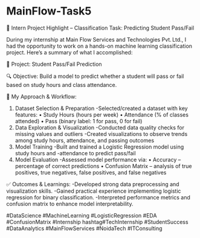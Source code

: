 # MainFlow-Task5
🚀 Intern Project Highlight – Classification Task: Predicting Student Pass/Fail

During my internship at Main Flow Services and Technologies Pvt. Ltd., I had the opportunity to work on a hands-on machine learning classification project. Here’s a summary of what I accomplished:

🎯 Project: Student Pass/Fail Prediction

 🔍 Objective: Build a model to predict whether a student will pass or fail based on study hours and class attendance.

🔧 My Approach & Workflow:
1. Dataset Selection & Preparation
-Selected/created a dataset with key features:
 • Study Hours (hours per week)
 • Attendance (% of classes attended)
 • Pass (binary label: 1 for pass, 0 for fail)
2. Data Exploration & Visualization
-Conducted data quality checks for missing values and outliers
-Created visualizations to observe trends among study hours, attendance, and passing outcomes
3. Model Training
-Built and trained a Logistic Regression model using study hours and -attendance to predict pass/fail
4. Model Evaluation
-Assessed model performance via:
 • Accuracy – percentage of correct predictions
 • Confusion Matrix – analysis of true positives, true negatives, false positives, and false negatives

✅ Outcomes & Learnings:
-Developed strong data preprocessing and visualization skills.
-Gained practical experience implementing logistic regression for binary classification.
-Interpreted performance metrics and confusion matrix to enhance model interpretability.

#DataScience #MachineLearning #LogisticRegression #EDA #ConfusionMatrix 
#Internship hashtag#TechInternship #StudentSuccess #DataAnalytics 
#MainFlowServices #NoidaTech #ITConsulting
